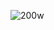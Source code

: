 
![200w](https://user-images.githubusercontent.com/115524315/195709041-f09010a0-da7f-4207-9363-7b478a44e17f.gif)
